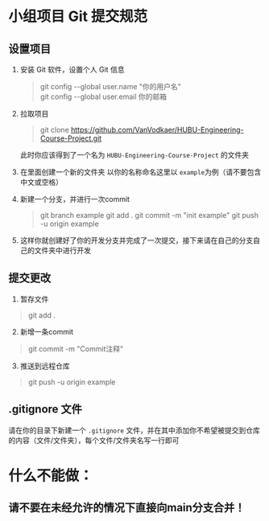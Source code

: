 # 小组项目 Git 提交规范

## 设置项目

1. 安装 Git 软件，设置个人 Git 信息  

   > git config --global user.name "你的用户名"    
   > git config --global user.email 你的邮箱

2. 拉取项目

   > git clone https://github.com/VanVodkaer/HUBU-Engineering-Course-Project.git

   此时你应该得到了一个名为 `HUBU-Engineering-Course-Project` 的文件夹  

3. 在里面创建一个新的文件夹 以你的名称命名这里以 `example`为例（请不要包含中文或空格）

4. 新建一个分支，并进行一次commit

    > git branch example
    > git add .
    > git commit -m "init example"
    > git push -u origin example

5. 这样你就创建好了你的开发分支并完成了一次提交，接下来请在自己的分支自己的文件夹中进行开发

## 提交更改

1. 暂存文件

> git add .

2. 新增一条commit

> git commit -m "Commit注释"

3. 推送到远程仓库

> git push -u origin example

## .gitignore 文件

请在你的目录下新建一个 `.gitignore` 文件，并在其中添加你不希望被提交到仓库的内容（文件/文件夹），每个文件/文件夹名写一行即可


# 什么不能做：
## 请不要在未经允许的情况下直接向main分支合并！

